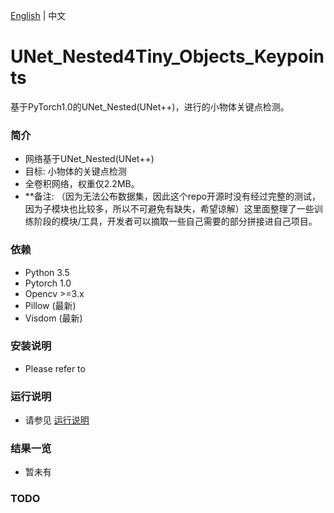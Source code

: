 [English](https://github.com/unademo/UNet_Nested4Tiny_Objects_Keypoints/blob/master/README.md) | 中文

# UNet_Nested4Tiny_Objects_Keypoints

基于PyTorch1.0的UNet_Nested(UNet++)，进行的小物体关键点检测。


### 简介

- 网络基于UNet_Nested(UNet++)
- 目标: 小物体的关键点检测
- 全卷积网络，权重仅2.2MB。
- **备注: （因为无法公布数据集，因此这个repo开源时没有经过完整的测试，因为子模块也比较多，所以不可避免有缺失，希望谅解）这里面整理了一些训练阶段的模块/工具，开发者可以摘取一些自己需要的部分拼接进自己项目。


### 依赖

- Python 3.5
- Pytorch 1.0
- Opencv >=3.x
- Pillow (最新)
- Visdom (最新)


### 安装说明

- Please refer to 


### 运行说明

- 请参见  [运行说明](https://github.com/unademo/UNet_Nested4Tiny_Objects_Keypoints/blob/master/docs/quickstart_cn.md)


### 结果一览

- 暂未有


### TODO
